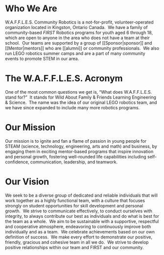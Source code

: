 # Who We Are

W.A.F.F.L.E.S. Community Robotics is a not-for-profit, volunteer-operated organization located in Kingston, Ontario Canada.  We have a family of community-based _FIRST_ Robotics programs for youth aged 6 through 18, which are open to anyone in the area who does not have a team at their school.  Our teams are supported by a group of [[Sponsor|sponsor]] and [[Mentor|mentors]] who are [[alumni]] or community professionals.  We also run LEGO robotics summer camps and are a part of many community events to promote STEM in our area. 

# The W.A.F.F.L.E.S. Acronym

One of the most common questions we get is, “What does W.A.F.F.L.E.S. stand for?”  It stands for Wild About Family & Friends Learning Engineering & Science.  The name was the idea of our original LEGO robotics team, and we have since expanded to include many more robotics programs.

# Our Mission

Our mission is to ignite and fan a flame of passion in young people for STEAM (science, technology, engineering, arts and math) and business, by engaging them in exciting mentor-based programs that inspire innovation and personal growth, fostering well-rounded life capabilities including self-confidence, communication, leadership, and teamwork.
# Our Vision

We seek to be a diverse group of dedicated and reliable individuals that will work together as a highly functional team, with a culture that focuses strongly on student opportunities for skill development and personal growth.  We strive to communicate effectively, to conduct ourselves with integrity, to always contribute our best as individuals and do what is best for the team as a whole.  We aim to be sustainable with a supportive, respectful and cooperative atmosphere, endeavoring to continuously improve both individually and as a team.  We celebrate achievements based on our own definition of success.  We make every effort to demonstrate our positive, friendly, gracious and cohesive team in all we do.  We strive to develop positive relationships within our team and FIRST and our community.